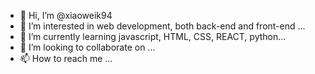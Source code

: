 - 👋 Hi, I’m @xiaoweik94
- 👀 I’m interested in web development, both back-end and front-end ...
- 🌱 I’m currently learning javascript, HTML, CSS, REACT, python...
- 💞️ I’m looking to collaborate on ...
- 📫 How to reach me ...

<!---
xiaoweik94/xiaoweik94 is a ✨ special ✨ repository because its `README.md` (this file) appears on your GitHub profile.
You can click the Preview link to take a look at your changes.
--->
